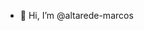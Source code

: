 - 👋 Hi, I’m @altarede-marcos

<!---
- 👀 I’m interested in ...
- 🌱 I’m currently learning ...
- 💞️ I’m looking to collaborate on ...
- 📫 How to reach me ...
--->

<!---
altarede-marcos/altarede-marcos is a ✨ special ✨ repository because its `README.md` (this file) appears on your GitHub profile.
You can click the Preview link to take a look at your changes.
--->
